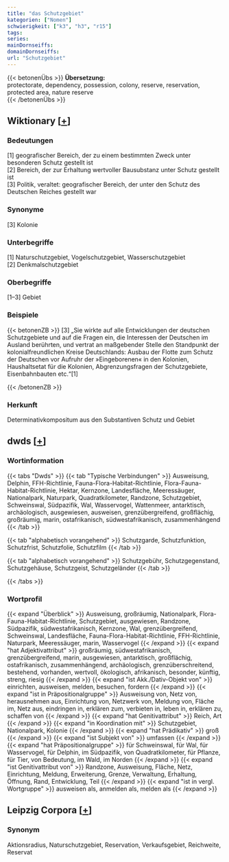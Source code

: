 ```yaml
---
title: "das Schutzgebiet"
kategorien: ["Nomen"]
schwierigkeit: ["k3", "h3", "r15"]
tags:
series:
mainDornseiffs:
domainDornseiffs:
url: "Schutzgebiet"
---
```


{{< betonenÜbs >}}
**Übersetzung:**  
protectorate, dependency, possession, colony, reserve, reservation, protected area, nature reserve  
{{< /betonenÜbs >}}

## Wiktionary [[+](https://de.wiktionary.org/wiki/Schutzgebiet)]

### Bedeutungen
[1] geografischer Bereich, der zu einem bestimmten Zweck unter besonderen Schutz gestellt ist  
[2] Bereich, der zur Erhaltung wertvoller Bausubstanz unter Schutz gestellt ist  
[3] Politik, veraltet: geografischer Bereich, der unter den Schutz des Deutschen Reiches gestellt war  

### Synonyme
[3] Kolonie  

### Unterbegriffe
[1] Naturschutzgebiet, Vogelschutzgebiet, Wasserschutzgebiet  
[2] Denkmalschutzgebiet  

### Oberbegriffe
[1–3] Gebiet  

### Beispiele
{{< betonenZB >}}
[3] „Sie wirkte auf alle Entwicklungen der deutschen Schutzgebiete und auf die Fragen ein, die Interessen der Deutschen im Ausland berührten, und vertrat an maßgebender Stelle den Standpunkt der kolonialfreundlichen Kreise Deutschlands: Ausbau der Flotte zum Schutz der Deutschen vor Aufruhr der »Eingeborenen« in den Kolonien, Haushaltsetat für die Kolonien, Abgrenzungsfragen der Schutzgebiete, Eisenbahnbauten etc.“[1]  

{{< /betonenZB >}}
### Herkunft
Determinativkompositum aus den Substantiven Schutz und Gebiet  



## dwds [[+](https://www.dwds.de/wb/Schutzgebiet)]

### Wortinformation
{{< tabs "Dwds" >}}
{{< tab "Typische Verbindungen" >}}
Ausweisung, Delphin, FFH-Richtlinie, Fauna-Flora-Habitat-Richtlinie, Flora-Fauna-Habitat-Richtlinie, Hektar, Kernzone, Landesfläche, Meeressäuger, Nationalpark, Naturpark, Quadratkilometer, Randzone, Schutzgebiet, Schweinswal, Südpazifik, Wal, Wasservogel, Wattenmeer, antarktisch, archäologisch, ausgewiesen, ausweisen, grenzübergreifend, großflächig, großräumig, marin, ostafrikanisch, südwestafrikanisch, zusammenhängend
{{< /tab >}}

{{< tab "alphabetisch vorangehend" >}}
Schutzgarde, Schutzfunktion, Schutzfrist, Schutzfolie, Schutzfilm
{{< /tab >}}

{{< tab "alphabetisch vorangehend" >}}
Schutzgebühr, Schutzgegenstand, Schutzgehäuse, Schutzgeist, Schutzgeländer
{{< /tab >}}

{{< /tabs >}}

### Wortprofil
{{< expand "Überblick" >}} Ausweisung, großräumig, Nationalpark, Flora-Fauna-Habitat-Richtlinie, Schutzgebiet, ausgewiesen, Randzone, Südpazifik, südwestafrikanisch, Kernzone, Wal, grenzübergreifend, Schweinswal, Landesfläche, Fauna-Flora-Habitat-Richtlinie, FFH-Richtlinie, Naturpark, Meeressäuger, marin, Wasservogel {{< /expand >}}
{{< expand "hat Adjektivattribut" >}} großräumig, südwestafrikanisch, grenzübergreifend, marin, ausgewiesen, antarktisch, großflächig, ostafrikanisch, zusammenhängend, archäologisch, grenzüberschreitend, bestehend, vorhanden, wertvoll, ökologisch, afrikanisch, besonder, künftig, streng, riesig {{< /expand >}}
{{< expand "ist Akk./Dativ-Objekt von" >}} einrichten, ausweisen, melden, besuchen, fordern {{< /expand >}}
{{< expand "ist in Präpositionalgruppe" >}} Ausweisung von, Netz von, herausnehmen aus, Einrichtung von, Netzwerk von, Meldung von, Fläche im, Netz aus, eindringen in, erklären zum, verbieten in, leben in, erklären zu, schaffen von {{< /expand >}}
{{< expand "hat Genitivattribut" >}} Reich, Art {{< /expand >}}
{{< expand "in Koordination mit" >}} Schutzgebiet, Nationalpark, Kolonie {{< /expand >}}
{{< expand "hat Prädikativ" >}} groß {{< /expand >}}
{{< expand "ist Subjekt von" >}} umfassen {{< /expand >}}
{{< expand "hat Präpositionalgruppe" >}} für Schweinswal, für Wal, für Wasservogel, für Delphin, im Südpazifik, von Quadratkilometer, für Pflanze, für Tier, von Bedeutung, im Wald, im Norden {{< /expand >}}
{{< expand "ist Genitivattribut von" >}} Randzone, Ausweisung, Fläche, Netz, Einrichtung, Meldung, Erweiterung, Grenze, Verwaltung, Erhaltung, Öffnung, Rand, Entwicklung, Teil {{< /expand >}}
{{< expand "ist in vergl. Wortgruppe" >}} ausweisen als, anmelden als, melden als {{< /expand >}}

## Leipzig Corpora [[+](https://corpora.uni-leipzig.de/en/res?word=Schutzgebiet&corpusId=deu_newscrawl-public_2018)]


### Synonym
Aktionsradius, Naturschutzgebiet, Reservation, Verkaufsgebiet, Reichweite, Reservat

